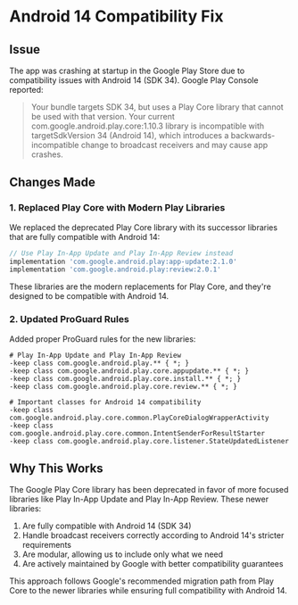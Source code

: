 # Android 14 Compatibility Fix

## Issue
The app was crashing at startup in the Google Play Store due to compatibility issues with Android 14 (SDK 34). Google Play Console reported:

> Your bundle targets SDK 34, but uses a Play Core library that cannot be used with that version. Your current com.google.android.play.core:1.10.3 library is incompatible with targetSdkVersion 34 (Android 14), which introduces a backwards-incompatible change to broadcast receivers and may cause app crashes.

## Changes Made

### 1. Replaced Play Core with Modern Play Libraries
We replaced the deprecated Play Core library with its successor libraries that are fully compatible with Android 14:

```gradle
// Use Play In-App Update and Play In-App Review instead
implementation 'com.google.android.play:app-update:2.1.0'
implementation 'com.google.android.play:review:2.0.1'
```

These libraries are the modern replacements for Play Core, and they're designed to be compatible with Android 14.

### 2. Updated ProGuard Rules
Added proper ProGuard rules for the new libraries:

```proguard
# Play In-App Update and Play In-App Review
-keep class com.google.android.play.** { *; }
-keep class com.google.android.play.core.appupdate.** { *; }
-keep class com.google.android.play.core.install.** { *; }
-keep class com.google.android.play.core.review.** { *; }

# Important classes for Android 14 compatibility
-keep class com.google.android.play.core.common.PlayCoreDialogWrapperActivity
-keep class com.google.android.play.core.common.IntentSenderForResultStarter
-keep class com.google.android.play.core.listener.StateUpdatedListener
```

## Why This Works
The Google Play Core library has been deprecated in favor of more focused libraries like Play In-App Update and Play In-App Review. These newer libraries:

1. Are fully compatible with Android 14 (SDK 34)
2. Handle broadcast receivers correctly according to Android 14's stricter requirements
3. Are modular, allowing us to include only what we need
4. Are actively maintained by Google with better compatibility guarantees

This approach follows Google's recommended migration path from Play Core to the newer libraries while ensuring full compatibility with Android 14. 